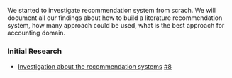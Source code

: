 We started to investigate recommendation system from scrach. We will document all our findings about how to build a literature recommendation system, how many approach could be used, what is the best approach for accounting domain.

### Initial Research

- <a href="/recommendation-systems-initial-research">Investigation about the recommendation systems</a> <a href="https://github.com/TUM-IDP-WS-20/doc/issues/8">#8</a>
